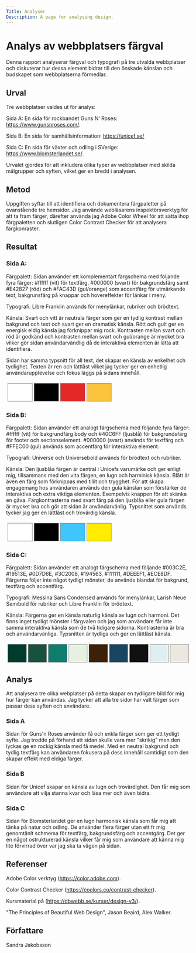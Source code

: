 ```yaml
---
Title: Analyser
Description: A page for analysing design.
---
```


# Analys av webbplatsers färgval

Denna rapport analyserar färgval och typografi på tre utvalda webbplatser och diskuterar hur dessa element bidrar till den önskade känslan och budskapet som webbplatserna förmedlar.

## Urval

Tre webbplatser valdes ut för analys:

Sida A: En sida för rockbandet Guns N’ Roses: https://www.gunsnroses.com/.

Sida B: En sida för samhällsinformation: https://unicef.se/

Sida C: En sida för växter och odling i SVerige: https://www.blomsterlandet.se/.

Urvalet gjordes för att inkludera olika typer av webbplatser med skilda målgrupper och syften, vilket ger en bredd i analysen.

## Metod

Uppgiften syftar till att identifiera och dokumentera färgpaletter på ovanstående tre hemsidor. Jag använde webläsarens inspektörsverktyg för att ta fram färger, därefter använda jag Adobe Color Wheel för att sätta ihop färgpaletten och slutligen Color Contrast Checker för att analysera färgkonraster.

## Resultat

### Sida A:

Färgpalett: Sidan använder ett komplementärt färgschema med följande fyra färger: #ffffff (vit) för textfärg, #000000 (svart) för bakgrundsfärg samt #E42827 (röd) och #FAC43D (gul/orange) som accentfärg för utmärkande text, bakgrunsfärg på knappar och hovereffekter för länkar i meny.

Typografi: Libre Franklin används för menylänkar, rubriker och brödtext.

Känsla: Svart och vitt är neutrala färger som ger en tydlig kontrast mellan bakgrund och text och svart ger en dramatisk känsla. Rött och gult ger en energisk eldig känsla jag förknippar mig rock. Kontrasten mellan svart och röd är godkänd och kontrasten mellan svart och gul/orange är mycket bra vilker gör sidan användarvändlig då de interaktiva elementen är lätta att identifiera.

Sidan har samma typsnitt för all text, det skapar en känsla av enkelhet och tydlighet. Texten är ren och lättläst vilket jag tycker ger en enhetlig användarupplevelse och fokus läggs på sidans innehåll.

<table style="border-spacing: 4px; border-collapse: separate">
<tr>
<td style="height: 50px; width: 50px; border: solid 1px gray; background-color: #ffffff">
<td style="height: 50px; width: 50px; border: solid 1px gray; background-color: #000000">
<td style="height: 50px; width: 50px; border: solid 1px gray; background-color: #E42827">
<td style="height: 50px; width: 50px; border: solid 1px gray; background-color: #FAC43D">
</tr>
</table>

### Sida B:

Färgpalett: Sidan använder ett analogt färgschema med följande fyra färger: #ffffff (vit) för bakgrundfärg body och #40C6FF (ljusblå) för bakgrundsfärg för footer och sectionselement. #000000 (svart) används för textfärg och #FFEC00 (gul) används som accentfärg för interaktiva element.

Typografi: Universe och Universebold används för brödtext och rubriker.

Känsla: Den ljusblåa färgen är central i Unicefs varumärke och ger enligt mig, tillsammans med den vita färgen, en lugn och harminisk känsla. Blått är även en färg som förknippas med tillit och trygghet. För att skapa engagemang hos användaren används den gula känslan som förstärker de interaktiva och extra viktiga elementen. Exempelvis knappen för att skänka en gåva. Färgkontrasterna med svart färg på den ljusblåa eller gula färgen är mycket bra och gör att sidan är användarvänlig. Typsnittet som används tycker jag ger en lättläst och trovärdig känsla.

<table style="border-spacing: 4px; border-collapse: separate">
<tr>
<td style="height: 50px; width: 50px; border: solid 1px gray; background-color: #ffffff">
<td style="height: 50px; width: 50px; border: solid 1px gray; background-color: #000000">
<td style="height: 50px; width: 50px; border: solid 1px gray; background-color: #40C6FF">
<td style="height: 50px; width: 50px; border: solid 1px gray; background-color: #FFEC00">
</tr>
</table>

### Sida C:

Färgpalett: Sidan använder ett analogt färgschema med följande #003C2E, #19513E, #0D7D6E, #3C2008, #194563, #111111, #DEEEF1, #ECE8DF. Färgerna följer inte något tydligt mönster, de används blandat för bakgrund, textfärg och accentfärg.

Typografi: Messina Sans Condensed används för menylänkar, Larish Neue Semibold för rubriker och Libre Franklin för brödtext.

Känsla: Färgerna ger en känsla naturlig känsla av lugn och harmoni. Det finns inget tydligt mönster i färgvalen och jag som användare får inte samma interaktiva känsla som de två tidigare sidorna. Kontrasterna är bra och användarvänliga. Typsnitten är tydliga och ger en lättläst känsla.

<table style="border-spacing: 4px; border-collapse: separate">
<tr>
<td style="height: 50px; width: 50px; border: solid 1px gray; background-color: #003C2E">
<td style="height: 50px; width: 50px; border: solid 1px gray; background-color: #19513E">
<td style="height: 50px; width: 50px; border: solid 1px gray; background-color: #0D7D6E">
<td style="height: 50px; width: 50px; border: solid 1px gray; background-color: #E8F0E1">
<td style="height: 50px; width: 50px; border: solid 1px gray; background-color: #3C2008">
<td style="height: 50px; width: 50px; border: solid 1px gray; background-color: #194563">
<td style="height: 50px; width: 50px; border: solid 1px gray; background-color: #111111">
<td style="height: 50px; width: 50px; border: solid 1px gray; background-color: #DEEEF1">
<td style="height: 50px; width: 50px; border: solid 1px gray; background-color: #ECE8DF">
</tr>
</table>

## Analys

Att analysera tre olika webplatser på detta skapar en tydligare bild för mig hur färger kan användas. Jag tycker att alla tre sidor har valt färger som passar dess syften och användare.

### Sida A

Sidan för Guns'n Roses använder få och enkla färger som ger ett tydligt syfte. Jag trodde på förhand att sidan skulle vara mer "skrikig" men den lyckas ge en rockig känsla med få medel. Med en neutral bakgrund och tydlig textfärg kan användaren fokusera på dess innehåll samtidigt som den skapar effekt med eldiga färger.

### Sida B

Sidan för Unicef skapar en känsla av lugn och trovärdighet. Den får mig som användare att vilja stanna kvar och läsa mer och även bidra.

### Sida C

Sidan för Blomsterlandet ger en lugn harmonisk känsla som får mig att tänka på natur och odling. De använder flera färger utan ett fr mig genomtänlt schmema för textfärg, bakgrundsfärg och accentgärg. Det ger en något ostrukturerad känsla vilker får mig som användare att känna mig lite förvirrad över var jag ska ta vägen på sidan.

## Referenser

Adobe Color verktyg (https://color.adobe.com).

Color Contrast Checker (https://coolors.co/contrast-checker).

Kursmaterial på (https://dbwebb.se/kurser/design-v3/).

"The Principles of Beautiful Web Design", Jason Beaird, Alex Walker.

## Författare

Sandra Jakobsson
